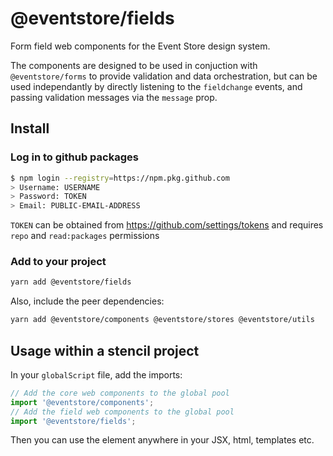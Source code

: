 # @eventstore/fields

Form field web components for the Event Store design system.

The components are designed to be used in conjuction with `@eventstore/forms` to provide validation and data orchestration, but can be used independantly by directly listening to the `fieldchange` events, and passing validation messages via the `message` prop.

## Install

### Log in to github packages

```sh
$ npm login --registry=https://npm.pkg.github.com
> Username: USERNAME
> Password: TOKEN
> Email: PUBLIC-EMAIL-ADDRESS
```

`TOKEN` can be obtained from https://github.com/settings/tokens and requires `repo` and `read:packages` permissions

### Add to your project

```sh
yarn add @eventstore/fields
```

Also, include the peer dependencies:

```sh
yarn add @eventstore/components @eventstore/stores @eventstore/utils
```

## Usage within a stencil project

In your `globalScript` file, add the imports:

```ts
// Add the core web components to the global pool
import '@eventstore/components';
// Add the field web components to the global pool
import '@eventstore/fields';
```

Then you can use the element anywhere in your JSX, html, templates etc.
